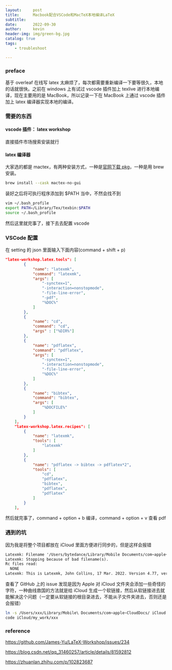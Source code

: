```yaml
---
layout:     post
title:      Macbook配合VSCode和MacTeX本地编译LaTeX
subtitle:   
date:       2022-09-30
author:     kevin
header-img: img/green-bg.jpg
catalog: true
tags:
    - troubleshoot

---
```




### preface



基于 overleaf 在线写 latex 太麻烦了，每次都需要重新编译一下要等很久，本地的话就很快。之前在 windows 上有试过 vscode 插件加上 texlive 进行本地编译，现在主要用的是 MacBook，所以记录一下在 MacBook 上通过 vscode 插件加上 latex 编译器实现本地的编译。



### 需要的东西



#### vscode 插件： latex workshop

直接插件市场搜索安装就行

#### latex 编译器

大家选的都是 mactex，有两种安装方式，一种是[官网下载 pkg](https://media.icml.cc/Conferences/CVPR2023/cvpr2023-author_kit-v1_1-1.zip)，一种是用 brew 安装。

```bash
brew install --cask mactex-no-gui
```

装好之后将可执行程序添加到 $PATH 当中，不然会找不到

```bash
vim ~/.bash_profile
export PATH=/Library/Tex/texbin:$PATH
source ~/.bash_profile
```

然后这里就完事了，接下去去配置 vscode



### VSCode 配置



在 setting 的 json 里面输入下面内容(command + shift + p)

```json
"latex-workshop.latex.tools": [
        {
            "name": "latexmk",
            "command": "latexmk",
            "args": [
                "-synctex=1",
                "-interaction=nonstopmode",
                "-file-line-error",
                "-pdf",
                "%DOC%"
            ]
        },
        {
            "name": "cd",
            "command": "cd",
            "args" : ["%DIR%"]
        },
        {
            "name": "pdflatex",
            "command": "pdflatex",
            "args": [
                "-synctex=1",
                "-interaction=nonstopmode",
                "-file-line-error",
                "%DOC%"
            ]
        },
        {
            "name": "bibtex",
            "command": "bibtex",
            "args": [
                "%DOCFILE%"
            ]
        }
    ],
    "latex-workshop.latex.recipes": [
        {
            "name": "latexmk",
            "tools": [
                "latexmk"
            ]
        },
        {
            "name": "pdflatex -> bibtex -> pdflatex*2",
            "tools": [
                "cd",
                "pdflatex",
                "bibtex",
                "pdflatex",
                "pdflatex"
            ]
        }
    ],
```

然后就完事了，command + option + b 编译，command + option + v 查看 pdf



### 遇到的坑



因为我是将整个项目都放在 iCloud 里面方便进行同步的，但是这样会报错

```txt
Latexmk: Filename '/Users/bytedance/Library/Mobile Documents/com~apple~CloudDocs/my_work/CrossDataset/cvpr2023-author_kit-v1_1-1/latex/PaperForReview' contains character not allowed for TeX file.
Latexmk: Stopping because of bad filename(s).
Rc files read:
  NONE
Latexmk: This is Latexmk, John Collins, 17 Mar. 2022. Version 4.77, version: 4.77.

```

查看了 GitHub 上的 issue 发现是因为 Apple 对 iCloud 文件夹会添加一些奇怪的字符，一种曲线救国的方法就是给 iCloud 生成一个软链接，然后从软链接进去就能解决这个问题（一定要从软链接的根目录进去，不能从子文件夹进去，否则还是会报错）

```bash
ln -s /Users/xxx/Library/Mobile\ Documents/com~apple~CloudDocs/ iCloud
code iCloud/my_work/xxx
```



### reference



https://github.com/James-Yu/LaTeX-Workshop/issues/234

https://blog.csdn.net/qq_31460257/article/details/81592812

https://zhuanlan.zhihu.com/p/102823687